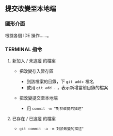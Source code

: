 ## 提交改變至本地端

### 圖形介面

根據各個 IDE 操作......。

### TERMINAL 指令

1. 新加入 / 未追蹤 的檔案 

   * 把改變存入暫存區
     * 到該檔案的目錄，下 `git add`+ 檔名 
     * 或用 `git add .` ，表示新增當前目錄的檔案

   * 把改變提交至本地端
     * 用 `commit -m "對於改變的描述"` 

2. 已存在 / 已追蹤 的檔案

   * `git commit -a -m 對於改變的描述"`